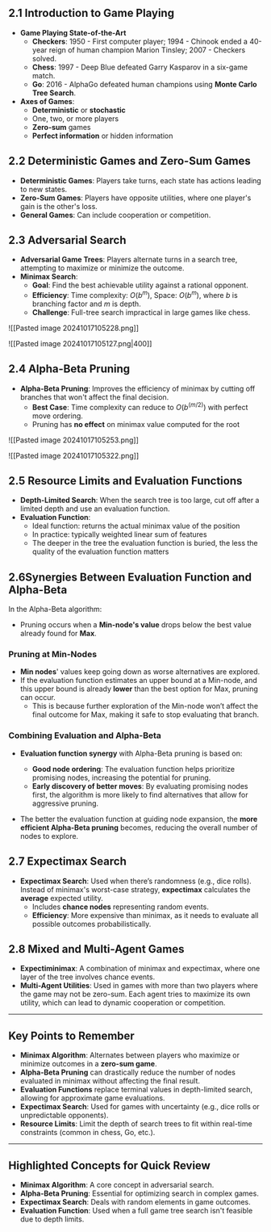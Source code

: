 ## 2.1 Introduction to Game Playing

- **Game Playing State-of-the-Art**
  - **Checkers**: 1950 - First computer player; 1994 - Chinook ended a 40-year reign of human champion Marion Tinsley; 2007 - Checkers solved.
  - **Chess**: 1997 - Deep Blue defeated Garry Kasparov in a six-game match.
  - **Go**: 2016 - AlphaGo defeated human champions using **Monte Carlo Tree Search**.
- **Axes of Games**:
  - **Deterministic** or **stochastic**
  - One, two, or more players
  - **Zero-sum** games
  - **Perfect information** or hidden information

## 2.2 Deterministic Games and Zero-Sum Games

- **Deterministic Games**: Players take turns, each state has actions leading to new states.
- **Zero-Sum Games**: Players have opposite utilities, where one player's gain is the other's loss.
- **General Games**: Can include cooperation or competition.

## 2.3 Adversarial Search

- **Adversarial Game Trees**: Players alternate turns in a search tree, attempting to maximize or minimize the outcome.
- **Minimax Search**:
  - **Goal**: Find the best achievable utility against a rational opponent.
  - **Efficiency**: Time complexity: $O(b^m)$, Space: $O(b^m)$, where $b$ is branching factor and $m$ is depth.
  - **Challenge**: Full-tree search impractical in large games like chess.

![[Pasted image 20241017105228.png]]

![[Pasted image 20241017105127.png|400]]

## 2.4 Alpha-Beta Pruning

- **Alpha-Beta Pruning**: Improves the efficiency of minimax by cutting off branches that won't affect the final decision.
  - **Best Case**: Time complexity can reduce to $O(b^{(m/2)})$ with perfect move ordering.
  - Pruning has **no effect** on minimax value computed for the root

![[Pasted image 20241017105253.png]]

![[Pasted image 20241017105322.png]]

## 2.5 Resource Limits and Evaluation Functions

- **Depth-Limited Search**: When the search tree is too large, cut off after a limited depth and use an evaluation function.
- **Evaluation Function**:
  - Ideal function: returns the actual minimax value of the position
  - In practice: typically weighted linear sum of features
  - The deeper in the tree the evaluation function is buried, the less the quality of the evaluation function matters

## 2.6Synergies Between Evaluation Function and Alpha-Beta

In the Alpha-Beta algorithm:

- Pruning occurs when a **Min-node's value** drops below the best value already found for **Max**.

### Pruning at Min-Nodes

- **Min nodes**' values keep going down as worse alternatives are explored.
- If the evaluation function estimates an upper bound at a Min-node, and this upper bound is already **lower** than the best option for Max, pruning can occur.
  - This is because further exploration of the Min-node won’t affect the final outcome for Max, making it safe to stop evaluating that branch.

### Combining Evaluation and Alpha-Beta

- **Evaluation function synergy** with Alpha-Beta pruning is based on:

  - **Good node ordering**: The evaluation function helps prioritize promising nodes, increasing the potential for pruning.
  - **Early discovery of better moves**: By evaluating promising nodes first, the algorithm is more likely to find alternatives that allow for aggressive pruning.

- The better the evaluation function at guiding node expansion, the **more efficient Alpha-Beta pruning** becomes, reducing the overall number of nodes to explore.

## 2.7 Expectimax Search

- **Expectimax Search**: Used when there’s randomness (e.g., dice rolls). Instead of minimax's worst-case strategy, **expectimax** calculates the **average** expected utility.
  - Includes **chance nodes** representing random events.
  - **Efficiency**: More expensive than minimax, as it needs to evaluate all possible outcomes probabilistically.

## 2.8 Mixed and Multi-Agent Games

- **Expectiminimax**: A combination of minimax and expectimax, where one layer of the tree involves chance events.
- **Multi-Agent Utilities**: Used in games with more than two players where the game may not be zero-sum. Each agent tries to maximize its own utility, which can lead to dynamic cooperation or competition.

---

## Key Points to Remember

- **Minimax Algorithm**: Alternates between players who maximize or minimize outcomes in a **zero-sum game**.
- **Alpha-Beta Pruning** can drastically reduce the number of nodes evaluated in minimax without affecting the final result.
- **Evaluation Functions** replace terminal values in depth-limited search, allowing for approximate game evaluations.
- **Expectimax Search**: Used for games with uncertainty (e.g., dice rolls or unpredictable opponents).
- **Resource Limits**: Limit the depth of search trees to fit within real-time constraints (common in chess, Go, etc.).

---

## Highlighted Concepts for Quick Review

- **Minimax Algorithm**: A core concept in adversarial search.
- **Alpha-Beta Pruning**: Essential for optimizing search in complex games.
- **Expectimax Search**: Deals with random elements in game outcomes.
- **Evaluation Function**: Used when a full game tree search isn't feasible due to depth limits.
